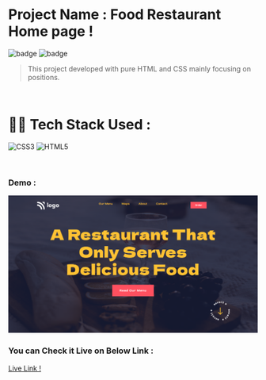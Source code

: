 # Project Name : **Food Restaurant Home page !** 
![badge](https://img.shields.io/badge/iNeuron-LCO-green) ![badge](https://img.shields.io/badge/Hitesh--Choudhary-Full%20Stack%20Javascript%20Course-orange)

>This project developed with pure HTML and CSS mainly focusing on positions.

<br/>

# 👩‍💻 Tech Stack Used :

![CSS3](https://img.shields.io/badge/css3-%231572B6.svg?style=for-the-badge&logo=css3&logoColor=white) ![HTML5](https://img.shields.io/badge/html5-%23E34F26.svg?style=for-the-badge&logo=html5&logoColor=white)

<br/>

### Demo :

![Web Site Image](./Assets/demo.PNG)

### You can Check it Live on Below Link :

[Live Link !](https://new-street-style-landing.netlify.app/)